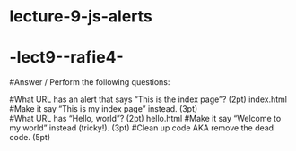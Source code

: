 # lecture-9-js-alerts 

# -lect9--rafie4-
#Answer / Perform the following questions:

#What URL has an alert that says “This is the index page”? (2pt) index.html
#Make it say “This is my index page” instead. (3pt)  
#What URL has “Hello, world”?  (2pt) hello.html
#Make it say “Welcome to my world” instead (tricky!). (3pt)
#Clean up code AKA remove the dead code. (5pt)
